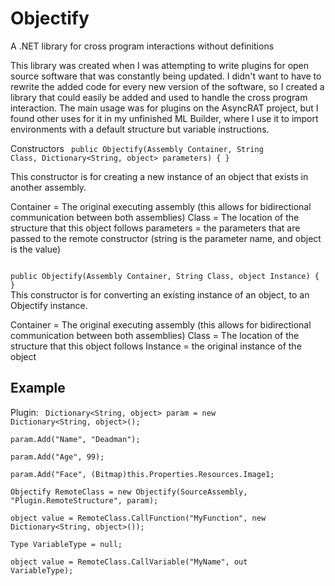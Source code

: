 # Objectify
A .NET library for cross program interactions without definitions

This library was created when I was attempting to write plugins for open source software that was constantly being updated.
I didn't want to have to rewrite the added code for every new version of the software, so I created a library that could easily
be added and used to handle the cross program interaction. The main usage was for plugins on the AsyncRAT project, but I found other
uses for it in my unfinished ML Builder, where I use it to import environments with a default structure but variable instructions.

Constructors
<code>
public Objectify(Assembly Container, String Class, Dictionary<String, object> parameters) {  }  
</code>
This constructor is for creating a new instance of an object that exists in another assembly.

Container = The original executing assembly (this allows for bidirectional communication between both assemblies)
Class = The location of the structure that this object follows
parameters = the parameters that are passed to the remote constructor (string is the parameter name, and object is the value)

<code>
public Objectify(Assembly Container, String Class, object Instance) {  }  
</code>
This constructor is for converting an existing instance of an object, to an Objectify instance.

Container = The original executing assembly (this allows for bidirectional communication between both assemblies)
Class = The location of the structure that this object follows
Instance = the original instance of the object

Example
-------------------------------------------------------------------------------------------------------------------

Plugin:
<code>
Dictionary<String, object> param = new Dictionary<String, object>();  
param.Add("Name", "Deadman");  
param.Add("Age", 99);  
param.Add("Face", (Bitmap)this.Properties.Resources.Image1;  
Objectify RemoteClass = new Objectify(SourceAssembly, "Plugin.RemoteStructure", param);  
object value = RemoteClass.CallFunction("MyFunction", new Dictionary<String, object>());  
Type VariableType = null;  
object value = RemoteClass.CallVariable("MyName", out VariableType);  
</code>
